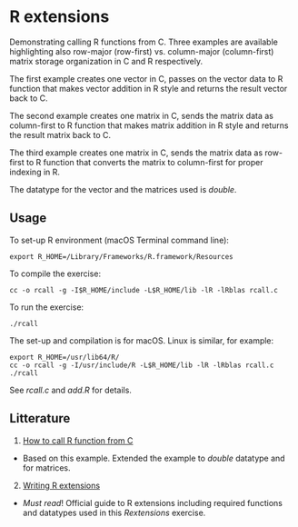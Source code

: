 # R extensions
Demonstrating calling R functions from C. Three examples are available highlighting
also row-major (row-first) vs. column-major (column-first) matrix storage organization
in C and R respectively.

The first example creates one vector in C, passes on the vector data to R function that
makes vector addition in R style and returns the result vector back to C.

The second example creates one matrix in C, sends the matrix data as column-first to R function
that makes matrix addition in R style and returns the result matrix back to C. 

The third example creates one matrix in C, sends the matrix data as row-first to R function
that converts the matrix to column-first for proper indexing in R.

The datatype for the vector and the matrices used is *double*. 

## Usage

To set-up R environment (macOS Terminal command line):

	export R_HOME=/Library/Frameworks/R.framework/Resources
	
To compile the exercise:

	cc -o rcall -g -I$R_HOME/include -L$R_HOME/lib -lR -lRblas rcall.c
	
To run the exercise:
	
	./rcall

The set-up and compilation is for macOS. Linux is similar, for example:

	export R_HOME=/usr/lib64/R/
 	cc -o rcall -g -I/usr/include/R -L$R_HOME/lib -lR -lRblas rcall.c
	./rcall

See *rcall.c* and *add.R* for details.
## Litterature

1. [How to call R function from C]( https://pabercrombie.com/wordpress/2014/05/how-to-call-an-r-function-from-c/)
  - Based on this example. Extended the example to *double* datatype and for matrices.
  
2. [Writing R extensions](https://cran.r-project.org/doc/manuals/R-exts.html#Handling-R-objects-in-C)
  - *Must read*! Official guide to R extensions including required 
    functions and  datatypes used in this *Rextensions* exercise.
